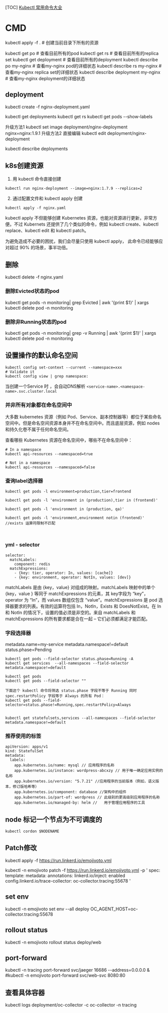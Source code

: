<!--toc-->
[TOC]
[Kubectl 常用命令大全](https://mp.weixin.qq.com/s/yhRCs2HMizs7SBKbFGY7Pw)
# CMD

kubectl apply -f .   #  创建当前目录下所有的资源

kubectl get po # 查看目前所有的pod
kubectl get rs # 查看目前所有的replica set
kubectl get deployment # 查看目前所有的deployment
kubectl describe po my-nginx # 查看my-nginx pod的详细状态
kubectl describe rs my-nginx # 查看my-nginx replica set的详细状态
kubectl describe deployment my-nginx # 查看my-nginx deployment的详细状态

## deployment

kubectl create -f nginx-deployment.yaml

kubectl get deployments
kubectl get rs
kubectl get pods --show-labels

升级方法1
kubectl set image deployment/nginx-deployment nginx=nginx:1.9.1
升级方法2 直接编辑
kubectl edit deployment/nginx-deployment

kubectl describe deployments

## k8s创建资源

1. 用 kubectl 命令直接创建
```
kubectl run nginx-deployment --image=nginx:1.7.9 --replicas=2
```
2. 通过配置文件和 kubectl apply 创建
```
kubectl apply -f nginx.yaml
```

kubectl apply 不但能够创建 Kubernetes 资源，也能对资源进行更新，非常方便。不过 Kubernets 还提供了几个类似的命令，例如 kubectl create、kubectl replace、kubectl edit 和 kubectl patch。

为避免造成不必要的困扰，我们会尽量只使用 kubectl apply，
此命令已经能够应对超过 90% 的场景，事半功倍。

## 删除

kubectl delete -f  nginx.yaml

### 删除Evicted状态的pod
kubectl get pods -n monitoring| grep Evicted | awk '{print $1}' | xargs kubectl delete pod -n monitoring

### 删除非Running状态的pod
kubectl get pods -n monitoring| grep -v Running | awk '{print $1}' | xargs kubectl delete pod -n monitoring


## 设置操作的默认命名空间
```
kubectl config set-context --current --namespace=xxx
# Validate it
kubectl config view | grep namespace:
```

当创建一个Service 时 ，会自动DNS解析 `<service-name>.<namespace-name>.svc.cluster.local`

### 并非所有对象都在命名空间中
大多数 kubernetes 资源（例如 Pod、Service、副本控制器等）都位于某些命名空间中。但是命名空间资源本身并不在命名空间中。而且底层资源，例如 nodes 和持久化卷不属于任何命名空间。

查看哪些 Kubernetes 资源在命名空间中，哪些不在命名空间中：
```
# In a namespace
kubectl api-resources --namespaced=true

# Not in a namespace
kubectl api-resources --namespaced=false
```
### 查询label选择器
```
kubectl get pods -l environment=production,tier=frontend

kubectl get pods -l 'environment in (production),tier in (frontend)'

kubectl get pods -l 'environment in (production, qa)'

kubectl get pods -l 'environment,environment notin (frontend)' //exists 运算符限制不匹配

 
```

### yml - selector
```
selector:
  matchLabels:
    component: redis
  matchExpressions:
    - {key: tier, operator: In, values: [cache]}
    - {key: environment, operator: NotIn, values: [dev]}
```
matchLabels 是由 {key，value} 对组成的映射。matchLabels 映射中的单个 {key，value } 等同于 matchExpressions 的元素，其 key字段为 “key”，operator 为 “In”，而 values 数组仅包含 “value”。matchExpressions 是 pod 选择器要求的列表。有效的运算符包括 In，NotIn，Exists 和 DoesNotExist。在 In 和 NotIn 的情况下，设置的值必须是非空的。来自 matchLabels 和 matchExpressions 的所有要求都是合在一起 – 它们必须都满足才能匹配。

###  字段选择器
metadata.name=my-service
metadata.namespace!=default
status.phase=Pending
```
kubectl get pods --field-selector status.phase=Running -A
kubectl get services  --all-namespaces --field-selector metadata.namespace!=default

kubectl get pods 
kubectl get pods --field-selector ""

下面这个 kubectl 命令将筛选 status.phase 字段不等于 Running 同时 spec.restartPolicy 字段等于 Always 的所有 Pod：
kubectl get pods --field-selector=status.phase!=Running,spec.restartPolicy=Always


kubectl get statefulsets,services --all-namespaces --field-selector metadata.namespace!=default
```

### 推荐使用的标签
```
apiVersion: apps/v1
kind: StatefulSet
metadata:
  labels:
    app.kubernetes.io/name: mysql // 应用程序的名称
    app.kubernetes.io/instance: wordpress-abcxzy // 用于唯一确定应用实例的名称
    app.kubernetes.io/version: "5.7.21" //应用程序的当前版本（例如，语义版本，修订版哈希等）
    app.kubernetes.io/component: database //架构中的组件
    app.kubernetes.io/part-of: wordpress // 此级别的更高级别应用程序的名称
    app.kubernetes.io/managed-by: helm //	用于管理应用程序的工具
```

## node 标记一个节点为不可调度的
```
kubectl cordon $NODENAME
```

## Patch修改
kubectl apply -f https://run.linkerd.io/emojivoto.yml

kubectl -n emojivoto patch -f https://run.linkerd.io/emojivoto.yml -p '
spec:
  template:
    metadata:
      annotations:
        linkerd.io/inject: enabled
        config.linkerd.io/trace-collector: oc-collector.tracing:55678
'

## set env
kubectl -n emojivoto set env --all deploy OC_AGENT_HOST=oc-collector.tracing:55678

## rollout status
kubectl -n emojivoto rollout status deploy/web

## port-forward
kubectl -n tracing port-forward svc/jaeger 16686 --address=0.0.0.0 &
#kubectl -n emojivoto port-forward svc/web-svc 8080:80

## 查看具体容器
kubectl logs deployment/oc-collector -c oc-collector -n tracing